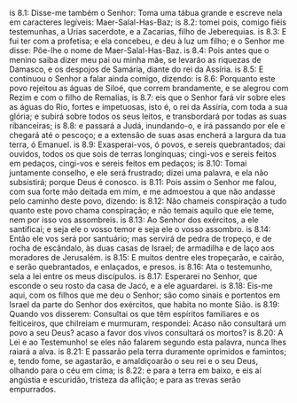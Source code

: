 is 8.1: Disse-me também o Senhor: Toma uma tábua grande e escreve nela em caracteres legíveis: Maer-Salal-Has-Baz;
is 8.2: tomei pois, comigo fiéis testemunhas, a Urias sacerdote, e a Zacarias, filho de Jeberequias.
is 8.3: E fui ter com a profetisa; e ela concebeu, e deu à luz um filho; e o Senhor me disse: Põe-lhe o nome de Maer-Salal-Has-Baz.
is 8.4: Pois antes que o menino saiba dizer meu pai ou minha mãe, se levarão as riquezas de Damasco, e os despojos de Samária, diante do rei da Assíria.
is 8.5: E continuou o Senhor a falar ainda comigo, dizendo:
is 8.6: Porquanto este povo rejeitou as águas de Siloé, que correm brandamente, e se alegrou com Rezim e com o filho de Remalias,
is 8.7: eis que o Senhor fará vir sobre eles as águas do Rio, fortes e impetuosas, isto é, o rei da Assíria, com toda a sua glória; e subirá sobre todos os seus leitos, e transbordará por todas as suas ribanceiras;
is 8.8: e passará a Judá, inundando-o, e irá passando por ele e chegará até o pescoço; e a extensão de suas asas encherá a largura da tua terra, ó Emanuel.
is 8.9: Exasperai-vos, ó povos, e sereis quebrantados; dai ouvidos, todos os que sois de terras longínquas; cingi-vos e sereis feitos em pedaços, cingi-vos e sereis feitos em pedaços;
is 8.10: Tomai juntamente conselho, e ele será frustrado; dizei uma palavra, e ela não subsistirá; porque Deus é conosco.
is 8.11: Pois assim o Senhor me falou, com sua forte mão deitada em mim, e me admoestou a que não andasse pelo caminho deste povo, dizendo:
is 8.12: Não chameis conspiração a tudo quanto este povo chama conspiração; e não temais aquilo que ele teme, nem por isso vos assombreis.
is 8.13: Ao Senhor dos exércitos, a ele santificai; e seja ele o vosso temor e seja ele o vosso assombro.
is 8.14: Então ele vos será por santuário; mas servirá de pedra de tropeço, e de rocha de escândalo, às duas casas de Israel; de armadilha e de laço aos moradores de Jerusalém.
is 8.15: E muitos dentre eles tropeçarão, e cairão, e serão quebrantados, e enlaçados, e presos.
is 8.16: Ata o testemunho, sela a lei entre os meus discípulos.
is 8.17: Esperarei no Senhor, que esconde o seu rosto da casa de Jacó, e a ele aguardarei.
is 8.18: Eis-me aqui, com os filhos que me deu o Senhor; são como sinais e portentos em Israel da parte do Senhor dos exércitos, que habita no monte Sião.
is 8.19: Quando vos disserem: Consultai os que têm espíritos familiares e os feiticeiros, que chilreiam e murmuram, respondei: Acaso não consultará um povo a seu Deus? acaso a favor dos vivos consultará os mortos?
is 8.20: A Lei e ao Testemunho! se eles não falarem segundo esta palavra, nunca lhes raiará a alva.
is 8.21: E passarão pela terra duramente oprimidos e famintos; e, tendo fome, se agastarão, e amaldiçoarão o seu rei e o seu Deus, olhando para o céu em cima;
is 8.22: e para a terra em baixo, e eis aí angústia e escuridão, tristeza da aflição; e para as trevas serão empurrados.
